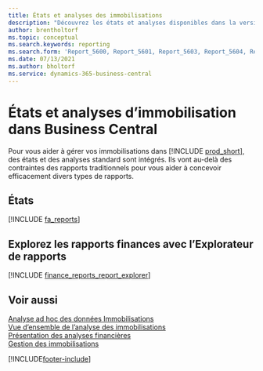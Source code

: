 ```yaml
---
title: États et analyses des immobilisations
description: "Découvrez les états et analyses disponibles dans la version standard de Business\_Central afin que vous puissiez suivre vos immobilisations."
author: brentholtorf
ms.topic: conceptual
ms.search.keywords: reporting
ms.search.form: 'Report_5600, Report_5601, Report_5603, Report_5604, Report_5605, Report_5606, Report_5607, Report_5608, Report_5610'
ms.date: 07/13/2021
ms.author: bholtorf
ms.service: dynamics-365-business-central
---
```

# États et analyses d’immobilisation dans Business Central

Pour vous aider à gérer vos immobilisations dans [!INCLUDE [prod_short](includes/prod_short.md)], des états et des analyses standard sont intégrés. Ils vont au-delà des contraintes des rapports traditionnels pour vous aider à concevoir efficacement divers types de rapports.  

## États
[!INCLUDE [fa_reports](includes/fa-reports-include.md)]


## Explorez les rapports finances avec l’Explorateur de rapports
[!INCLUDE [finance_reports_report_explorer](includes/finance-reports-report-explorer-include.md)]


## Voir aussi

[Analyse ad hoc des données Immobilisations](ad-hoc-analysis-fa.md)     
[Vue d’ensemble de l’analyse des immobilisations](fa-analytics-overview.md)   
[Présentation des analyses financières](bi.md)   
[Gestion des immobilisations](fa-manage.md)  

[!INCLUDE[footer-include](includes/footer-banner.md)]
